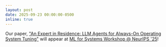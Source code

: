 ```yaml
---
layout: post
date: 2025-09-23 00:00:00-0500
inline: true
---
```


Our paper, ["An Expert in Residence: LLM Agents for Always-On Operating System Tuning"](/assets/pdf/Liargkovas_ML4Sys_NeurIPS25.pdf) will appear at [ML for Systems Workshop @ NeurIPS '25](https://mlforsystems.org/)!